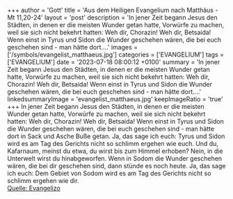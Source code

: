 +++
author = 'Gott'
title = 'Aus dem Heiligen Evangelium nach Matthäus - Mt 11,20-24'
layout = 'post'
description = 'In jener Zeit begann Jesus den Städten, in denen er die meisten Wunder getan hatte, Vorwürfe zu machen, weil sie sich nicht bekehrt hatten: Weh dir, Chorazin! Weh dir, Betsaida! Wenn einst in Tyrus und Sidon die Wunder geschehen wären, die bei euch geschehen sind - man hätte dort....'
images = ['/symbols/evangelist_matthaeus.jpg']
categories = ['EVANGELIUM']
tags = ['EVANGELIUM']
date = '2023-07-18 08:00:12 +0100'
summary = 'In jener Zeit begann Jesus den Städten, in denen er die meisten Wunder getan hatte, Vorwürfe zu machen, weil sie sich nicht bekehrt hatten: Weh dir, Chorazin! Weh dir, Betsaida! Wenn einst in Tyrus und Sidon die Wunder geschehen wären, die bei euch geschehen sind - man hätte dort....'
linkedsummaryImage = 'evangelist_matthaeus.jpg'
keepImageRatio = 'true'
+++
In jener Zeit begann Jesus den Städten, in denen er die meisten Wunder getan hatte, Vorwürfe zu machen, weil sie sich nicht bekehrt hatten:
Weh dir, Chorazin! Weh dir, Betsaida! Wenn einst in Tyrus und Sidon die Wunder geschehen wären, die bei euch geschehen sind - man hätte dort in Sack und Asche Buße getan.<!--more-->
Ja, das sage ich euch: Tyrus und Sidon wird es am Tag des Gerichts nicht so schlimm ergehen wie euch.
Und du, Kafarnaum, meinst du etwa, du wirst bis zum Himmel erhoben? Nein, in die Unterwelt wirst du hinabgeworfen. Wenn in Sodom die Wunder geschehen wären, die bei dir geschehen sind, dann stünde es noch heute.
Ja, das sage ich euch: Dem Gebiet von Sodom wird es am Tag des Gerichts nicht so schlimm ergehen wie dir.<br> [Quelle: Evangelizo](https://evangeliumtagfuertag.org/DE/gospel)